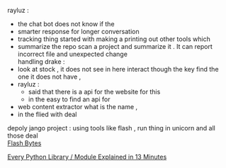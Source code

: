 
rayluz :  
- the chat bot  does not know if the 
-  smarter   response  for  longer  conversation  
- tracking thing   started with  making  a printing  out other tools  which  
- summarize the  repo   scan  a project and summarize it  .  It  can report  incorrect  file and  unexpected change  
handling   drake  : 
- look  at stock   ,  it does not see in  here interact though the key  find the one it does not have , 
- rayluz  : 
	- said that there is a  api  for the website for this  
	- in the  easy  to  find   an  api  for 
- web content  extractor  what is the name   ,   
- in the flied with  deal  

depoly   jango  project : 
using tools like flash     ,  run thing in  unicorn  and all those deal    
[Flash Bytes](https://www.youtube.com/channel/UCYEjQ85zgURqDHGhhW5eVcg)

[Every Python Library / Module Explained in 13 Minutes](https://www.youtube.com/watch?v=Yh5gcLG6C3Q)

